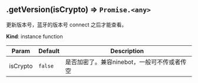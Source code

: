 <a name="module_miot/Bluetooth--module.exports.IBluetooth+getVersion"></a>

## .getVersion(isCrypto) ⇒ <code>Promise.&lt;any&gt;</code>
更新版本号，蓝牙的版本号 connect 之后才能查看。

**Kind**: instance function  

| Param | Default | Description |
| --- | --- | --- |
| isCrypto | <code>false</code> | 是否加密了。兼容ninebot，一般可不传或者传空 |

